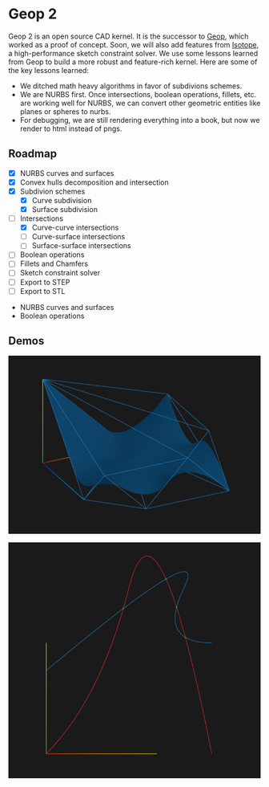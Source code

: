 # Geop 2

Geop 2 is an open source CAD kernel. It is the successor to [Geop](https://github.com/TobiasJacob/geop), which worked as a proof of concept. Soon, we will also add features from [Isotope](https://github.com/CADmium-Co/ISOtope), a high-performance sketch constraint solver. We use some lessons learned from Geop to build a more robust and feature-rich kernel. Here are some of the key lessons learned:
- We ditched math heavy algorithms in favor of subdivions schemes.
- We are NURBS first. Once intersections, boolean operations, fillets, etc. are working well for NURBS, we can convert other geometric entities like planes or spheres to nurbs.
- For debugging, we are still rendering everything into a book, but now we render to html instead of pngs.

## Roadmap
- [x] NURBS curves and surfaces
- [x] Convex hulls decomposition and intersection
- [x] Subdivion schemes
    - [x] Curve subdivision
    - [x] Surface subdivision
- [ ] Intersections
    - [x] Curve-curve intersections
    - [ ] Curve-surface intersections
    - [ ] Surface-surface intersections
- [ ] Boolean operations
- [ ] Fillets and Chamfers
- [ ] Sketch constraint solver
- [ ] Export to STEP
- [ ] Export to STL

- NURBS curves and surfaces
- Boolean operations

## Demos

![Convex Hull](docs\ConvexHull.png)

![Curve Intersection](docs\Intersection.png)
